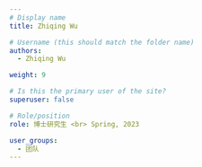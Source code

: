 ```yaml
---
# Display name
title: Zhiqing Wu

# Username (this should match the folder name)
authors:
  - Zhiqing Wu

weight: 9

# Is this the primary user of the site?
superuser: false

# Role/position
role: 博士研究生 <br> Spring, 2023

user_groups:
  - 团队
---
```

